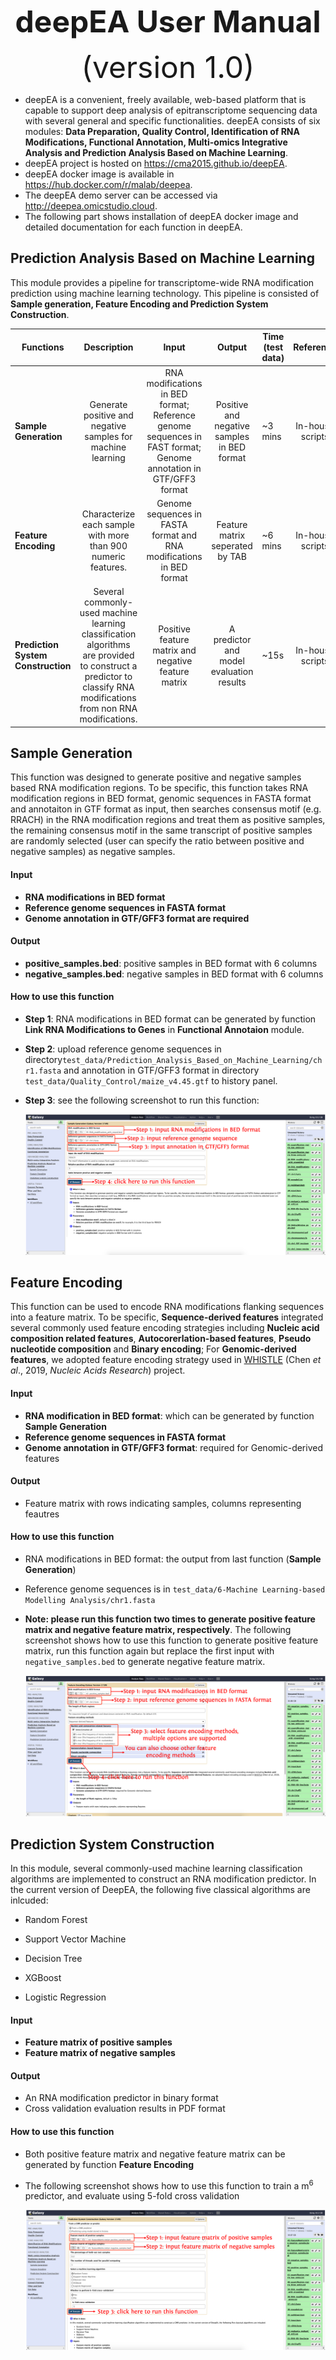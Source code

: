<div align='center' >
<p><font size='70'><strong>deepEA User Manual</strong></font></p>
<font size='100'>(version 1.0)</font>
</div>

- deepEA is a convenient, freely available, web-based platform that is capable to support deep analysis of epitranscriptome sequencing data with several general and specific functionalities. deepEA consists of six modules: **Data Preparation, Quality Control, Identification of RNA Modifications, Functional Annotation, Multi-omics Integrative Analysis and Prediction Analysis Based on Machine Learning**. 
- deepEA project is hosted on https://cma2015.github.io/deepEA. 
- deepEA docker image is available in https://hub.docker.com/r/malab/deepea.
- The deepEA demo server can be accessed via http://deepea.omicstudio.cloud.
- The following part shows installation of deepEA docker image and detailed documentation for each function in deepEA.

## Prediction Analysis Based on Machine Learning

This module provides a pipeline for transcriptome-wide RNA modification prediction using machine learning technology. This pipeline is consisted of **Sample generation, Feature Encoding and Prediction System Construction**.

| Functions                          |                       **Description**                        |                          **Input**                           |                 **Output**                  | Time (test data) |  **Reference**   |
| ---------------------------------- | :----------------------------------------------------------: | :----------------------------------------------------------: | :-----------------------------------------: | ---------------- | :--------------: |
| **Sample Generation**              | Generate positive and negative samples for machine learning  | RNA modifications in BED format; Reference genome sequences in FAST format; Genome annotation in GTF/GFF3 format | Positive and negative samples in BED format | ~3 mins          | In-house scripts |
| **Feature Encoding**               | Characterize each sample with more than 900 numeric features. | Genome sequences in FASTA format and RNA modifications in BED format |       Feature matrix seperated by TAB       | ~6 mins          | In-house scripts |
| **Prediction System Construction** | Several commonly-used machine learning classification algorithms are provided to construct a predictor to classify RNA modifications from non RNA modifications. |     Positive feature matrix and negative feature matrix      |  A predictor and model evaluation results   | ~15s             | In-house scripts |

## Sample Generation

This function was designed to generate positive and negative samples based RNA modification regions. To be specific, this function takes RNA modification regions in BED format, genomic sequences in FASTA format and annotaiton in GTF format as input, then searches consensus motif (e.g. RRACH) in the RNA modification regions and treat them as positive samples, the remaining consensus motif in the same transcript of positive samples are randomly selected (user can specify the ratio between positive and negative samples) as negative samples.

#### Input

- **RNA modifications in BED format**
- **Reference genome sequences in FASTA format**
- **Genome annotation in GTF/GFF3 format are required**

#### Output

- **positive_samples.bed**: positive samples in BED format with 6 columns
- **negative_samples.bed**: negative samples in BED format with 6 columns

#### How to use this function

- **Step 1**: RNA modifications in BED format can be generated by function **Link RNA Modifications to Genes** in **Functional Annotaion** module.

- **Step 2**: upload reference genome sequences in directory`test_data/Prediction_Analysis_Based_on_Machine_Learning/chr1.fasta` and annotation  in GTF/GFF3 format  in directory `test_data/Quality_Control/maize_v4.45.gtf` to history panel.

- **Step 3**:  see the following screenshot to run this function:

  ![6-1](../assets/img/6-1.png)

## Feature Encoding

This function can be used to encode RNA modifications flanking sequences into a feature matrix. To be specific, **Sequence-derived features** integrated several commonly used feature encoding strategies including **Nucleic acid composition related features**, **Autocorerlation-based features**, **Pseudo nucleotide composition** and **Binary encoding**; For **Genomic-derived features**, we adopted feature encoding strategy used in <a href="https://academic.oup.com/nar/article/47/7/e41/5319125" target="_blank">WHISTLE</a> (Chen *et al*., 2019, *Nucleic Acids Research*) project.

#### Input

- **RNA modification in BED format**: which can be generated by function **Sample Generation**
- **Reference genome sequences in FASTA format**
- **Genome annotation in GTF/GFF3 format**: required for Genomic-derived features

#### Output

- Feature matrix with rows indicating samples, columns representing feautres 

#### How to use this function

- RNA modifications in BED format: the output from last function (**Sample Generation**)

- Reference genome sequences is in `test_data/6-Machine Learning-based Modelling Analysis/chr1.fasta`

- **Note: please run this function two times to generate positive feature matrix and negative feature matrix, respectively**. The following screenshot shows how to use this function to generate positive feature matrix, run this function again but replace the first input with `negative_samples.bed` to generate negative feature matrix.

  ![6-2](../assets/img/6-2.png)


## **Prediction System Construction** 

In this module, several commonly-used machine learning classification algorithms are implemented to construct an RNA modification predictor. In the current version of DeepEA, the following five classical algorithms are inlcuded:

- Random Forest

- Support Vector Machine

- Decision Tree

- XGBoost

- Logistic Regression

#### Input
- **Feature matrix of positive samples**
- **Feature matrix of negative samples**
#### Output

- An RNA modification predictor in binary format
- Cross validation evaluation results in PDF format

#### How to use this function

- Both positive feature matrix and negative feature matrix can be generated by function **Feature Encoding**

- The following screenshot shows how to use this function to train a m<sup>6</sup> predictor, and evaluate using 5-fold cross validation

  ![6-3](../assets/img/6-3.png)